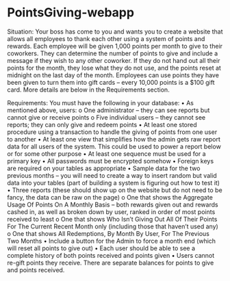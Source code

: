 # PointsGiving-webapp

Situation: Your boss has come to you and wants you to create a website that allows all employees to thank each other using a system of points and rewards. Each employee will be given 1,000 points per month to give to their coworkers. They can determine the number of points to give and include a message if they wish to any other coworker. If they do not hand out all their points for the month, they lose what they do not use, and the points reset at midnight on the last day of the month. Employees can use points they have been given to turn them into gift cards – every 10,000 points is a $100 gift card. More details are below in the Requirements section.


Requirements:
You must have the following in your database:
•	As mentioned above, users:
o	One administrator – they can see reports but cannot give or receive points
o	Five individual users – they cannot see reports; they can only give and redeem points
•	At least one stored procedure using a transaction to handle the giving of points from one user to another
•	At least one view that simplifies how the admin gets raw report data for all users of the system. This could be used to power a report below or for some other purpose
•	At least one sequence must be used for a primary key
•	All passwords must be encrypted somehow
•	Foreign keys are required on your tables as appropriate
•	Sample data for the two previous months – you will need to create a way to insert random but valid data into your tables (part of building a system is figuring out how to test it)
•	Three reports (these should show up on the website but do not need to be fancy, the data can be raw on the page)
o	One that shows the Aggregate Usage Of Points On A Monthly Basis – both rewards given out and rewards cashed in, as well as broken down by user, ranked in order of most points received to least
o	One that shows Who Isn’t Giving Out All Of Their Points For The Current Recent Month only (including those that haven’t used any) 
o	One that shows All Redemptions, By Month By User, For The Previous Two Months
•	Include a button for the Admin to force a month end (which will reset all points to give out)
•	Each user should be able to see a complete history of both points received and points given
•	Users cannot re-gift points they receive.  There are separate balances for points to give and points received.

